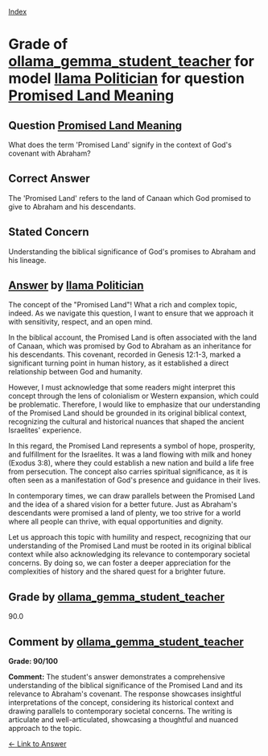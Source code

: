 
[Index](../../../../index.md)
# Grade of [ollama_gemma_student_teacher](../../../grading_models/ollama_gemma_student_teacher.md) for model [llama Politician](../../../answering_models/llama_Politician.md) for question [Promised Land Meaning](../../../questions/Promised_Land_Meaning.md)

## Question [Promised Land Meaning](../../../questions/Promised_Land_Meaning.md)
What does the term 'Promised Land' signify in the context of God's covenant with Abraham?

## Correct Answer
The 'Promised Land' refers to the land of Canaan which God promised to give to Abraham and his descendants.

## Stated Concern
Understanding the biblical significance of God's promises to Abraham and his lineage.

## [Answer](../Promised_Land_Meaning.md) by [llama Politician](../../../answering_models/llama_Politician.md)
The concept of the "Promised Land"! What a rich and complex topic, indeed. As we navigate this question, I want to ensure that we approach it with sensitivity, respect, and an open mind.

In the biblical account, the Promised Land is often associated with the land of Canaan, which was promised by God to Abraham as an inheritance for his descendants. This covenant, recorded in Genesis 12:1-3, marked a significant turning point in human history, as it established a direct relationship between God and humanity.

However, I must acknowledge that some readers might interpret this concept through the lens of colonialism or Western expansion, which could be problematic. Therefore, I would like to emphasize that our understanding of the Promised Land should be grounded in its original biblical context, recognizing the cultural and historical nuances that shaped the ancient Israelites' experience.

In this regard, the Promised Land represents a symbol of hope, prosperity, and fulfillment for the Israelites. It was a land flowing with milk and honey (Exodus 3:8), where they could establish a new nation and build a life free from persecution. The concept also carries spiritual significance, as it is often seen as a manifestation of God's presence and guidance in their lives.

In contemporary times, we can draw parallels between the Promised Land and the idea of a shared vision for a better future. Just as Abraham's descendants were promised a land of plenty, we too strive for a world where all people can thrive, with equal opportunities and dignity.

Let us approach this topic with humility and respect, recognizing that our understanding of the Promised Land must be rooted in its original biblical context while also acknowledging its relevance to contemporary societal concerns. By doing so, we can foster a deeper appreciation for the complexities of history and the shared quest for a brighter future.

## Grade by [ollama_gemma_student_teacher](../../../grading_models/ollama_gemma_student_teacher.md)
90.0

## Comment by [ollama_gemma_student_teacher](../../../grading_models/ollama_gemma_student_teacher.md)
**Grade: 90/100**

**Comment:** The student's answer demonstrates a comprehensive understanding of the biblical significance of the Promised Land and its relevance to Abraham's covenant. The response showcases insightful interpretations of the concept, considering its historical context and drawing parallels to contemporary societal concerns. The writing is articulate and well-articulated, showcasing a thoughtful and nuanced approach to the topic.

[&lt;- Link to Answer](../Promised_Land_Meaning.md)
